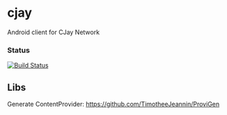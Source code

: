 cjay
====

Android client for CJay Network

### Status
[![Build Status](https://magnum.travis-ci.com/tieubao/cjay.svg?token=MqnrksRWYEqTBB3yeGpj&branch=master)](https://magnum.travis-ci.com/tieubao/cjay)


## Libs

Generate ContentProvider: https://github.com/TimotheeJeannin/ProviGen



